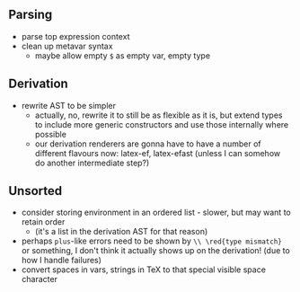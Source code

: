 ## Parsing
  * parse top expression context
  * clean up metavar syntax
    * maybe allow empty `$` as empty var, empty type

## Derivation
  * rewrite AST to be simpler
    * actually, no, rewrite it to still be as flexible as it is, but extend
      types to include more generic constructors and use those internally where
      possible
    * our derivation renderers are gonna have to have a number of different
      flavours now: latex-ef, latex-efast (unless I can somehow do another
      intermediate step?)

## Unsorted
  * consider storing environment in an ordered list - slower, but may want to
    retain order
    * (it's a list in the derivation AST for that reason)
  * perhaps `plus`-like errors need to be shown by `\\ \red{type mismatch}` or
    something, I don't think it actually shows up on the derivation! (due to how
    I handle failures)
  * convert spaces in vars, strings in TeX to that special visible space
    character
